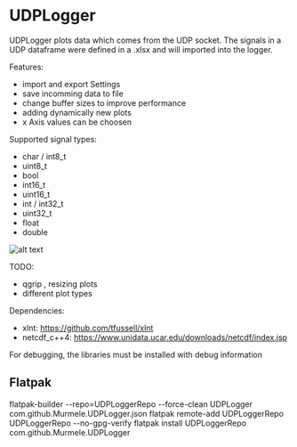 # UDPLogger
UDPLogger plots data which comes from the UDP socket. The signals in a UDP dataframe were defined in a .xlsx and will imported into the logger.

Features:
- import and export Settings
- save incomming data to file
- change buffer sizes to improve performance
- adding dynamically new plots
- x Axis values can be choosen

Supported signal types:
- char / int8_t
- uint8_t
- bool
- int16_t
- uint16_t
- int / int32_t
- uint32_t
- float
- double

![alt text](https://github.com/Murmele/UDPLogger/blob/master/res/images/MainView.png)

TODO:
- qgrip , resizing plots
- different plot types

Dependencies:
- xlnt: https://github.com/tfussell/xlnt
- netcdf_c++4: https://www.unidata.ucar.edu/downloads/netcdf/index.jsp

For debugging, the libraries must be installed with debug information

## Flatpak
flatpak-builder --repo=UDPLoggerRepo --force-clean UDPLogger com.github.Murmele.UDPLogger.json
flatpak remote-add UDPLoggerRepo UDPLoggerRepo --no-gpg-verify
flatpak install UDPLoggerRepo com.github.Murmele.UDPLogger
